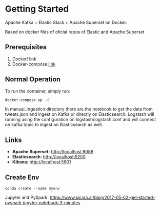 # Getting Started

Apache Kafka + Elastic Stack + Apache Superset on Docker.

Based on docker files of oficial repos of Elastic and Apache Superset

## Prerequisites

1. Docker! [link](https://www.docker.com/get-started)
1. Docker-compose [link](https://docs.docker.com/compose/install/)

## Normal Operation

To run the container, simply run:

```bash
docker-compose up -d
```

In manual_ingestion directory there are the notebook to get the data from tweets.json and ingest on Kafka or directly on Elasticsearch. Logstash will running using the configuration on logstash/logstash.conf and will connect on kafka topic to ingest on Elasticsearch as well.

## Links

- **Apache Superset:** [http://localhost:8088](http://localhost:8088)
- **Elasticsearch:** [http://localhost:9200](http://localhost:9200)
- **Kibana:** [http://localhost:5601](http://localhost:5601)

## Create Env

`conda create --name myenv`

Jupyter and PySpark: https://www.sicara.ai/blog/2017-05-02-get-started-pyspark-jupyter-notebook-3-minutes